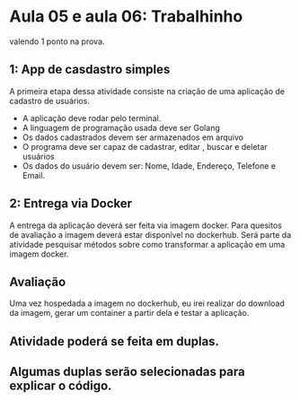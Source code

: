 # Aula 05 e aula 06: Trabalhinho
valendo 1 ponto na prova.


## 1: App de casdastro simples
A primeira etapa dessa atividade consiste na criação de uma aplicação de cadastro de usuários.
- A aplicação deve rodar pelo terminal.
- A linguagem de programação usada deve ser Golang
- Os dados cadastrados devem ser armazenados em arquivo
- O programa deve ser capaz de cadastrar, editar , buscar e deletar usuários
- Os dados do usuário devem ser: Nome, Idade, Endereço, Telefone e Email.

## 2: Entrega via Docker
A entrega da aplicação deverá ser feita via imagem docker.
Para quesitos de avaliação a imagem deverá estar disponível no dockerhub.
Será parte da atividade pesquisar métodos sobre como transformar a aplicação em uma imagem docker.


## Avaliação
Uma vez hospedada a imagem no dockerhub, eu irei realizar do download da imagem, gerar um container a partir dela e testar a aplicação.


## Atividade poderá se feita em duplas. 
## Algumas duplas serão selecionadas para explicar o código.
